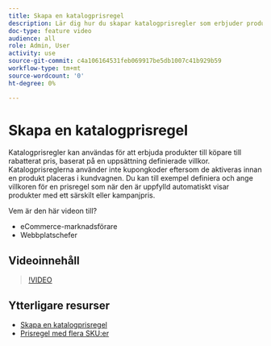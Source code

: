 ```yaml
---
title: Skapa en katalogprisregel
description: Lär dig hur du skapar katalogprisregler som erbjuder produkter till köpare till ett rabatterat pris baserat på en uppsättning definierade villkor.
doc-type: feature video
audience: all
role: Admin, User
activity: use
source-git-commit: c4a106164531feb069917be5db1007c41b929b59
workflow-type: tm+mt
source-wordcount: '0'
ht-degree: 0%

---
```


# Skapa en katalogprisregel

Katalogprisregler kan användas för att erbjuda produkter till köpare till rabatterat pris, baserat på en uppsättning definierade villkor. Katalogprisreglerna använder inte kupongkoder eftersom de aktiveras innan en produkt placeras i kundvagnen. Du kan till exempel definiera och ange villkoren för en prisregel som när den är uppfylld automatiskt visar produkter med ett särskilt eller kampanjpris.

Vem är den här videon till?

- eCommerce-marknadsförare
- Webbplatschefer

## Videoinnehåll

>[!VIDEO](https://video.tv.adobe.com/v/343834?quality=12&learn=on)

## Ytterligare resurser

- [Skapa en katalogprisregel](https://docs.magento.com/user-guide/marketing/price-rules-catalog-create.html)
- [Prisregel med flera SKU:er](https://docs.magento.com/user-guide/marketing/price-rule-multiple-sku.html)
